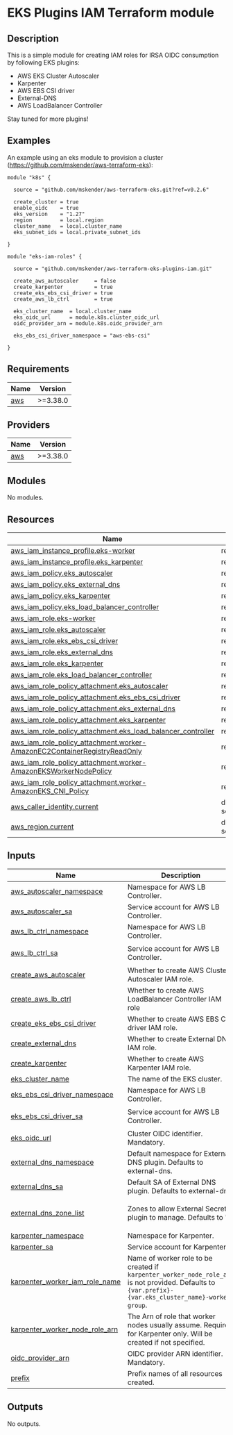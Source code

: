# EKS Plugins IAM Terraform module

## Description

This is a simple module for creating IAM roles for IRSA OIDC consumption by following EKS plugins:

- AWS EKS Cluster Autoscaler
- Karpenter
- AWS EBS CSI driver
- External-DNS
- AWS LoadBalancer Controller

Stay tuned for more plugins!

## Examples

An example using an eks module to provision a cluster (https://github.com/mskender/aws-terraform-eks):
```
module "k8s" {

  source = "github.com/mskender/aws-terraform-eks.git?ref=v0.2.6"

  create_cluster = true
  enable_oidc    = true
  eks_version    = "1.27"
  region         = local.region
  cluster_name   = local.cluster_name
  eks_subnet_ids = local.private_subnet_ids

}

module "eks-iam-roles" {

  source = "github.com/mskender/aws-terraform-eks-plugins-iam.git"

  create_aws_autoscaler     = false
  create_karpenter          = true
  create_eks_ebs_csi_driver = true
  create_aws_lb_ctrl        = true

  eks_cluster_name  = local.cluster_name
  eks_oidc_url      = module.k8s.cluster_oidc_url
  oidc_provider_arn = module.k8s.oidc_provider_arn

  eks_ebs_csi_driver_namespace = "aws-ebs-csi"

}
```

## Requirements

| Name | Version |
|------|---------|
| <a name="requirement_aws"></a> [aws](#requirement\_aws) | >=3.38.0 |

## Providers

| Name | Version |
|------|---------|
| <a name="provider_aws"></a> [aws](#provider\_aws) | >=3.38.0 |

## Modules

No modules.

## Resources

| Name | Type |
|------|------|
| [aws_iam_instance_profile.eks-worker](https://registry.terraform.io/providers/hashicorp/aws/latest/docs/resources/iam_instance_profile) | resource |
| [aws_iam_instance_profile.eks_karpenter](https://registry.terraform.io/providers/hashicorp/aws/latest/docs/resources/iam_instance_profile) | resource |
| [aws_iam_policy.eks_autoscaler](https://registry.terraform.io/providers/hashicorp/aws/latest/docs/resources/iam_policy) | resource |
| [aws_iam_policy.eks_external_dns](https://registry.terraform.io/providers/hashicorp/aws/latest/docs/resources/iam_policy) | resource |
| [aws_iam_policy.eks_karpenter](https://registry.terraform.io/providers/hashicorp/aws/latest/docs/resources/iam_policy) | resource |
| [aws_iam_policy.eks_load_balancer_controller](https://registry.terraform.io/providers/hashicorp/aws/latest/docs/resources/iam_policy) | resource |
| [aws_iam_role.eks-worker](https://registry.terraform.io/providers/hashicorp/aws/latest/docs/resources/iam_role) | resource |
| [aws_iam_role.eks_autoscaler](https://registry.terraform.io/providers/hashicorp/aws/latest/docs/resources/iam_role) | resource |
| [aws_iam_role.eks_ebs_csi_driver](https://registry.terraform.io/providers/hashicorp/aws/latest/docs/resources/iam_role) | resource |
| [aws_iam_role.eks_external_dns](https://registry.terraform.io/providers/hashicorp/aws/latest/docs/resources/iam_role) | resource |
| [aws_iam_role.eks_karpenter](https://registry.terraform.io/providers/hashicorp/aws/latest/docs/resources/iam_role) | resource |
| [aws_iam_role.eks_load_balancer_controller](https://registry.terraform.io/providers/hashicorp/aws/latest/docs/resources/iam_role) | resource |
| [aws_iam_role_policy_attachment.eks_autoscaler](https://registry.terraform.io/providers/hashicorp/aws/latest/docs/resources/iam_role_policy_attachment) | resource |
| [aws_iam_role_policy_attachment.eks_ebs_csi_driver](https://registry.terraform.io/providers/hashicorp/aws/latest/docs/resources/iam_role_policy_attachment) | resource |
| [aws_iam_role_policy_attachment.eks_external_dns](https://registry.terraform.io/providers/hashicorp/aws/latest/docs/resources/iam_role_policy_attachment) | resource |
| [aws_iam_role_policy_attachment.eks_karpenter](https://registry.terraform.io/providers/hashicorp/aws/latest/docs/resources/iam_role_policy_attachment) | resource |
| [aws_iam_role_policy_attachment.eks_load_balancer_controller](https://registry.terraform.io/providers/hashicorp/aws/latest/docs/resources/iam_role_policy_attachment) | resource |
| [aws_iam_role_policy_attachment.worker-AmazonEC2ContainerRegistryReadOnly](https://registry.terraform.io/providers/hashicorp/aws/latest/docs/resources/iam_role_policy_attachment) | resource |
| [aws_iam_role_policy_attachment.worker-AmazonEKSWorkerNodePolicy](https://registry.terraform.io/providers/hashicorp/aws/latest/docs/resources/iam_role_policy_attachment) | resource |
| [aws_iam_role_policy_attachment.worker-AmazonEKS_CNI_Policy](https://registry.terraform.io/providers/hashicorp/aws/latest/docs/resources/iam_role_policy_attachment) | resource |
| [aws_caller_identity.current](https://registry.terraform.io/providers/hashicorp/aws/latest/docs/data-sources/caller_identity) | data source |
| [aws_region.current](https://registry.terraform.io/providers/hashicorp/aws/latest/docs/data-sources/region) | data source |

## Inputs

| Name | Description | Type | Default | Required |
|------|-------------|------|---------|:--------:|
| <a name="input_aws_autoscaler_namespace"></a> [aws\_autoscaler\_namespace](#input\_aws\_autoscaler\_namespace) | Namespace for AWS LB Controller. | `string` | `"kube-system"` | no |
| <a name="input_aws_autoscaler_sa"></a> [aws\_autoscaler\_sa](#input\_aws\_autoscaler\_sa) | Service account for AWS LB Controller. | `string` | `"cluster-autoscaler"` | no |
| <a name="input_aws_lb_ctrl_namespace"></a> [aws\_lb\_ctrl\_namespace](#input\_aws\_lb\_ctrl\_namespace) | Namespace for AWS LB Controller. | `string` | `"kube-system"` | no |
| <a name="input_aws_lb_ctrl_sa"></a> [aws\_lb\_ctrl\_sa](#input\_aws\_lb\_ctrl\_sa) | Service account for AWS LB Controller. | `string` | `"aws-load-balancer-controller"` | no |
| <a name="input_create_aws_autoscaler"></a> [create\_aws\_autoscaler](#input\_create\_aws\_autoscaler) | Whether to create AWS Cluster Autoscaler IAM role. | `bool` | `true` | no |
| <a name="input_create_aws_lb_ctrl"></a> [create\_aws\_lb\_ctrl](#input\_create\_aws\_lb\_ctrl) | Whether to create AWS LoadBalancer Controller IAM role | `bool` | `true` | no |
| <a name="input_create_eks_ebs_csi_driver"></a> [create\_eks\_ebs\_csi\_driver](#input\_create\_eks\_ebs\_csi\_driver) | Whether to create AWS EBS CSI driver IAM role. | `bool` | `true` | no |
| <a name="input_create_external_dns"></a> [create\_external\_dns](#input\_create\_external\_dns) | Whether to create External DNS IAM role. | `bool` | `true` | no |
| <a name="input_create_karpenter"></a> [create\_karpenter](#input\_create\_karpenter) | Whether to create AWS Karpenter IAM role. | `bool` | `true` | no |
| <a name="input_eks_cluster_name"></a> [eks\_cluster\_name](#input\_eks\_cluster\_name) | The name of the EKS cluster. | `string` | n/a | yes |
| <a name="input_eks_ebs_csi_driver_namespace"></a> [eks\_ebs\_csi\_driver\_namespace](#input\_eks\_ebs\_csi\_driver\_namespace) | Namespace for AWS LB Controller. | `string` | `"kube-system"` | no |
| <a name="input_eks_ebs_csi_driver_sa"></a> [eks\_ebs\_csi\_driver\_sa](#input\_eks\_ebs\_csi\_driver\_sa) | Service account for AWS LB Controller. | `string` | `"ebs-csi-controller-sa"` | no |
| <a name="input_eks_oidc_url"></a> [eks\_oidc\_url](#input\_eks\_oidc\_url) | Cluster OIDC identifier. Mandatory. | `string` | n/a | yes |
| <a name="input_external_dns_namespace"></a> [external\_dns\_namespace](#input\_external\_dns\_namespace) | Default namespace for External DNS plugin. Defaults to external-dns. | `string` | `"external-dns"` | no |
| <a name="input_external_dns_sa"></a> [external\_dns\_sa](#input\_external\_dns\_sa) | Default SA of External DNS plugin. Defaults to external-dns. | `string` | `"external-dns"` | no |
| <a name="input_external_dns_zone_list"></a> [external\_dns\_zone\_list](#input\_external\_dns\_zone\_list) | Zones to allow External Secrets plugin to manage. Defaults to '*' | `list(string)` | <pre>[<br>  "*"<br>]</pre> | no |
| <a name="input_karpenter_namespace"></a> [karpenter\_namespace](#input\_karpenter\_namespace) | Namespace for Karpenter. | `string` | `"karpenter"` | no |
| <a name="input_karpenter_sa"></a> [karpenter\_sa](#input\_karpenter\_sa) | Service account for Karpenter. | `string` | `"karpenter"` | no |
| <a name="input_karpenter_worker_iam_role_name"></a> [karpenter\_worker\_iam\_role\_name](#input\_karpenter\_worker\_iam\_role\_name) | Name of worker role to be created if `karpenter_worker_node_role_arn` is not provided. Defaults to `{var.prefix}-{var.eks_cluster_name}-worker-group`. | `string` | `""` | no |
| <a name="input_karpenter_worker_node_role_arn"></a> [karpenter\_worker\_node\_role\_arn](#input\_karpenter\_worker\_node\_role\_arn) | The Arn of role that worker nodes usually assume. Required for Karpenter only. Will be created if not specified. | `string` | `""` | no |
| <a name="input_oidc_provider_arn"></a> [oidc\_provider\_arn](#input\_oidc\_provider\_arn) | OIDC provider ARN identifier. Mandatory. | `string` | n/a | yes |
| <a name="input_prefix"></a> [prefix](#input\_prefix) | Prefix names of all resources created. | `string` | `""` | no |

## Outputs

No outputs.
